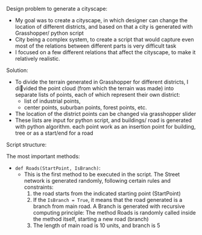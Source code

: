 Design problem to generate a cityscape:

- My goal was to create a cityscape, in which designer can change the location of different districts, and based on that a city is generated with Grasshopper/ python script
- City being a complex system, to create a script that would capture even most of the relations between different parts is very difficult task
- I focused on a few different relations that affect the cityscape, to make it relatively realistic.


Solution:

- To divide the terrain generated in Grasshopper for different districts, I divided the point cloud (from which the terrain was made) into separate 
 lists of points, each of which represent their own district: 
  - list of industrial points,
  - center points, suburban points, forest points, etc.
- The location of the district points can be changed via grasshopper slider
- These lists are input for python script, and buildings/ road is generated with python algorithm. each point work as an insertion point for building, tree or as a start/end 
  for a road

Script structure:

The most important methods:
- ```def Roads(StartPoint, IsBranch)```:
  - This is the first method to be executed in the script. The Street network is generated randomly, following certain rules and 
     constraints:
     1) the road starts from the indicated starting point (StartPoint)
     2) If the ```IsBranch = True```, it means that the road generated is a branch 
        from main road. A Branch is generated with recursive computing principle: The method Roads is randomly called inside the method 
        itself, starting a new road (branch)
     3) The length of main road is 10 units, and branch is 5

